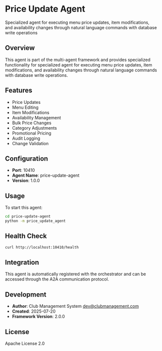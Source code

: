 # Price Update Agent

Specialized agent for executing menu price updates, item modifications, and availability changes through natural language commands with database write operations

## Overview

This agent is part of the multi-agent framework and provides specialized functionality for specialized agent for executing menu price updates, item modifications, and availability changes through natural language commands with database write operations.

## Features

- Price Updates
- Menu Editing
- Item Modifications
- Availability Management
- Bulk Price Changes
- Category Adjustments
- Promotional Pricing
- Audit Logging
- Change Validation

## Configuration

- **Port**: 10410
- **Agent Name**: price-update-agent
- **Version**: 1.0.0

## Usage

To start this agent:

```bash
cd price-update-agent
python -m price_update_agent
```

## Health Check

```bash
curl http://localhost:10410/health
```

## Integration

This agent is automatically registered with the orchestrator and can be accessed through the A2A communication protocol.

## Development

- **Author**: Club Management System <dev@clubmanagement.com>
- **Created**: 2025-07-20
- **Framework Version**: 2.0.0

## License

Apache License 2.0
